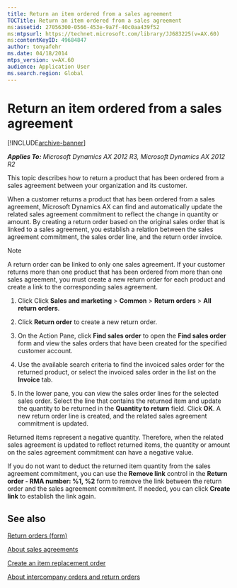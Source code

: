 ```yaml
---
title: Return an item ordered from a sales agreement
TOCTitle: Return an item ordered from a sales agreement
ms:assetid: 27056300-0566-453e-9a7f-40c0aa439f52
ms:mtpsurl: https://technet.microsoft.com/library/JJ683225(v=AX.60)
ms:contentKeyID: 49684847
author: tonyafehr
ms.date: 04/18/2014
mtps_version: v=AX.60
audience: Application User
ms.search.region: Global
---
```


# Return an item ordered from a sales agreement 


[!INCLUDE[archive-banner](includes/archive-banner.md)]


_**Applies To:** Microsoft Dynamics AX 2012 R3, Microsoft Dynamics AX 2012 R2_

This topic describes how to return a product that has been ordered from a sales agreement between your organization and its customer.

When a customer returns a product that has been ordered from a sales agreement, Microsoft Dynamics AX can find and automatically update the related sales agreement commitment to reflect the change in quantity or amount. By creating a return order based on the original sales order that is linked to a sales agreement, you establish a relation between the sales agreement commitment, the sales order line, and the return order invoice.


> [!NOTE]
> <P>A return order can be linked to only one sales agreement. If your customer returns more than one product that has been ordered from more than one sales agreement, you must create a new return order for each product and create a link to the corresponding sales agreement.</P>



1.  Click Click **Sales and marketing** \> **Common** \> **Return orders** \> **All return orders**.

2.  Click **Return order** to create a new return order.

3.  On the Action Pane, click **Find sales order** to open the **Find sales order** form and view the sales orders that have been created for the specified customer account.

4.  Use the available search criteria to find the invoiced sales order for the returned product, or select the invoiced sales order in the list on the **Invoice** tab.

5.  In the lower pane, you can view the sales order lines for the selected sales order. Select the line that contains the returned item and update the quantity to be returned in the **Quantity to return** field. Click **OK**. A new return order line is created, and the related sales agreement commitment is updated.

Returned items represent a negative quantity. Therefore, when the related sales agreement is updated to reflect returned items, the quantity or amount on the sales agreement commitment can have a negative value.

If you do not want to deduct the returned item quantity from the sales agreement commitment, you can use the **Remove link** control in the **Return order - RMA number: %1, %2** form to remove the link between the return order and the sales agreement commitment. If needed, you can click **Create link** to establish the link again.

## See also

[Return orders (form)](https://technet.microsoft.com/library/hh803010\(v=ax.60\))

[About sales agreements](about-sales-agreements.md)

[Create an item replacement order](create-an-item-replacement-order.md)

[About intercompany orders and return orders](about-intercompany-orders-and-return-orders.md)

  


